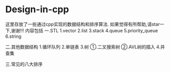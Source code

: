 # Design-in-cpp
这里存放了一些通过cpp实现的数据结构和排序算法.
如果觉得有所帮助,请star一下,谢谢!!!
内容包括
一.STL
  1.vector
  2.list
  3.stack
  4.queue
  5.priority_queue
  6.string

二.其他数据结构
  1.循环队列
  2.单链表
  3.树
    ①.二叉搜索树
    ②.AVL树的插入
  4.并查集

三.常见的八大排序




